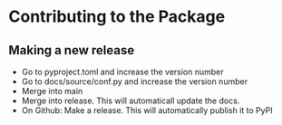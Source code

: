 
# Contributing to the Package

## Making a new release

* Go to pyproject.toml and increase the version number
* Go to docs/source/conf.py and increase the version number
* Merge into main
* Merge into release. This will automaticall update the docs.
* On Github: Make a release. This will automatically publish it to PyPI
